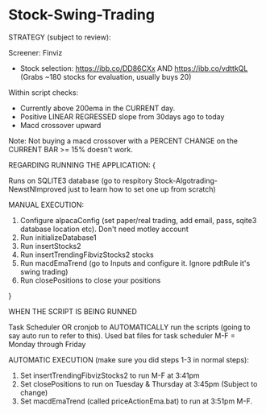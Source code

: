# Stock-Swing-Trading

STRATEGY (subject to review):

Screener: Finviz
- Stock selection: https://ibb.co/DD86CXx AND https://ibb.co/vdttkQL   (Grabs ~180 stocks for evaluation, usually buys 20)


Within script checks:
- Currently above 200ema in the CURRENT day.
- Positive LINEAR REGRESSED slope from 30days ago to today
- Macd crossover upward


Note: Not buying a macd crossover with a PERCENT CHANGE on the CURRENT BAR >= 15% doesn't work.










REGARDING RUNNING THE APPLICATION:
{

Runs on SQLITE3 database (go to respitory Stock-Algotrading-NewstNImproved just to learn how to set one up from scratch)


MANUAL EXECUTION:
1. Configure alpacaConfig (set paper/real trading, add email, pass, sqite3 database location etc). Don't need motley account
2. Run initializeDatabase1
3. Run insertStocks2
4. Run insertTrendingFibvizStocks2 stocks
5. Run macdEmaTrend (go to Inputs and configure it. Ignore pdtRule it's swing trading)
6. Run closePositions to close your positions


}




WHEN THE SCRIPT IS BEING RUNNED

Task Scheduler OR cronjob to AUTOMATICALLY run the scripts (going to say auto run to refer to this). Used bat files for task scheduler
M-F = Monday through Friday

AUTOMATIC EXECUTION (make sure you did steps 1-3 in normal steps):
1. Set insertTrendingFibvizStocks2 to run M-F at 3:41pm
2. Set closePositions to run on Tuesday & Thursday at 3:45pm (Subject to change)
3. Set macdEmaTrend (called priceActionEma.bat) to run at 3:51pm M-F.








